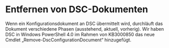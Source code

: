 # Entfernen von DSC-Dokumenten

Wenn ein Konfigurationsdokument an DSC übermittelt wird, durchläuft das Dokument verschiedene Phasen (ausstehend, aktuell, vorherig). Wir haben DSC in Windows PowerShell 4.0 im Rahmen von KB3000850 das neue Cmdlet „Remove-DscConfigurationDocument“ hinzugefügt. 



<!--HONumber=Jun16_HO4-->


